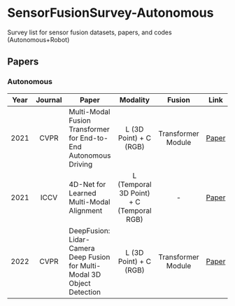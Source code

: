 # SensorFusionSurvey-Autonomous
Survey list for sensor fusion datasets, papers, and codes (Autonomous+Robot)

<!--Paper-->
## Papers
### Autonomous
| Year | Journal | Paper | Modality | Fusion | Link | Remarks | Read |
| :----: | :----: | ---- | :----: | :----: | :----: | ---- | ---- |
| 2021 | CVPR | Multi-Modal Fusion Transformer for End-to-End Autonomous Driving | L (3D Point) + C (RGB)  | Transformer Module | [Paper](https://openaccess.thecvf.com/content/CVPR2021/html/Prakash_Multi-Modal_Fusion_Transformer_for_End-to-End_Autonomous_Driving_CVPR_2021_paper.html) | <img src="https://img.shields.io/badge/Institution-Max Planck Institute-brightgreen"/> <img src="https://img.shields.io/badge/Dataset-Waymo Open-brightgreen"/> | <img src="https://img.shields.io/badge/Read-N-yellow"/> |
| 2021 | ICCV | 4D-Net for Learned Multi-Modal Alignment | L (Temporal 3D Point) + C (Temporal RGB)  | - | [Paper](https://openaccess.thecvf.com/content/ICCV2021/papers/Piergiovanni_4D-Net_for_Learned_Multi-Modal_Alignment_ICCV_2021_paper.pdf) | <img src="https://img.shields.io/badge/Institution-Google Research-brightgreen"/> <img src="https://img.shields.io/badge/Dataset-CARLA-brightgreen"/> | <img src="https://img.shields.io/badge/Read-N-yellow"/> |
| 2022 | CVPR | DeepFusion: Lidar-Camera Deep Fusion for Multi-Modal 3D Object Detection | L (3D Point) + C (RGB)  | Transformer Module | [Paper](https://arxiv.org/pdf/2203.08195.pdf) | <img src="https://img.shields.io/badge/Institution-Google Research-brightgreen"/> <img src="https://img.shields.io/badge/Dataset-Waymo Open-brightgreen"/> | <img src="https://img.shields.io/badge/Read-O-blue"/> |
